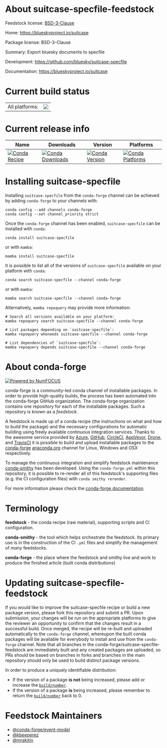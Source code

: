 About suitcase-specfile-feedstock
=================================

Feedstock license: [BSD-3-Clause](https://github.com/conda-forge/suitcase-specfile-feedstock/blob/main/LICENSE.txt)

Home: https://blueskyproject.io/suitcase

Package license: BSD-3-Clause

Summary: Export bluesky documents to specfile

Development: https://github.com/bluesky/suitcase-specfile

Documentation: https://blueskyproject.io/suitcase

Current build status
====================


<table><tr><td>All platforms:</td>
    <td>
      <a href="https://dev.azure.com/conda-forge/feedstock-builds/_build/latest?definitionId=13468&branchName=main">
        <img src="https://dev.azure.com/conda-forge/feedstock-builds/_apis/build/status/suitcase-specfile-feedstock?branchName=main">
      </a>
    </td>
  </tr>
</table>

Current release info
====================

| Name | Downloads | Version | Platforms |
| --- | --- | --- | --- |
| [![Conda Recipe](https://img.shields.io/badge/recipe-suitcase--specfile-green.svg)](https://anaconda.org/conda-forge/suitcase-specfile) | [![Conda Downloads](https://img.shields.io/conda/dn/conda-forge/suitcase-specfile.svg)](https://anaconda.org/conda-forge/suitcase-specfile) | [![Conda Version](https://img.shields.io/conda/vn/conda-forge/suitcase-specfile.svg)](https://anaconda.org/conda-forge/suitcase-specfile) | [![Conda Platforms](https://img.shields.io/conda/pn/conda-forge/suitcase-specfile.svg)](https://anaconda.org/conda-forge/suitcase-specfile) |

Installing suitcase-specfile
============================

Installing `suitcase-specfile` from the `conda-forge` channel can be achieved by adding `conda-forge` to your channels with:

```
conda config --add channels conda-forge
conda config --set channel_priority strict
```

Once the `conda-forge` channel has been enabled, `suitcase-specfile` can be installed with `conda`:

```
conda install suitcase-specfile
```

or with `mamba`:

```
mamba install suitcase-specfile
```

It is possible to list all of the versions of `suitcase-specfile` available on your platform with `conda`:

```
conda search suitcase-specfile --channel conda-forge
```

or with `mamba`:

```
mamba search suitcase-specfile --channel conda-forge
```

Alternatively, `mamba repoquery` may provide more information:

```
# Search all versions available on your platform:
mamba repoquery search suitcase-specfile --channel conda-forge

# List packages depending on `suitcase-specfile`:
mamba repoquery whoneeds suitcase-specfile --channel conda-forge

# List dependencies of `suitcase-specfile`:
mamba repoquery depends suitcase-specfile --channel conda-forge
```


About conda-forge
=================

[![Powered by
NumFOCUS](https://img.shields.io/badge/powered%20by-NumFOCUS-orange.svg?style=flat&colorA=E1523D&colorB=007D8A)](https://numfocus.org)

conda-forge is a community-led conda channel of installable packages.
In order to provide high-quality builds, the process has been automated into the
conda-forge GitHub organization. The conda-forge organization contains one repository
for each of the installable packages. Such a repository is known as a *feedstock*.

A feedstock is made up of a conda recipe (the instructions on what and how to build
the package) and the necessary configurations for automatic building using freely
available continuous integration services. Thanks to the awesome service provided by
[Azure](https://azure.microsoft.com/en-us/services/devops/), [GitHub](https://github.com/),
[CircleCI](https://circleci.com/), [AppVeyor](https://www.appveyor.com/),
[Drone](https://cloud.drone.io/welcome), and [TravisCI](https://travis-ci.com/)
it is possible to build and upload installable packages to the
[conda-forge](https://anaconda.org/conda-forge) [anaconda.org](https://anaconda.org/)
channel for Linux, Windows and OSX respectively.

To manage the continuous integration and simplify feedstock maintenance
[conda-smithy](https://github.com/conda-forge/conda-smithy) has been developed.
Using the ``conda-forge.yml`` within this repository, it is possible to re-render all of
this feedstock's supporting files (e.g. the CI configuration files) with ``conda smithy rerender``.

For more information please check the [conda-forge documentation](https://conda-forge.org/docs/).

Terminology
===========

**feedstock** - the conda recipe (raw material), supporting scripts and CI configuration.

**conda-smithy** - the tool which helps orchestrate the feedstock.
                   Its primary use is in the construction of the CI ``.yml`` files
                   and simplify the management of *many* feedstocks.

**conda-forge** - the place where the feedstock and smithy live and work to
                  produce the finished article (built conda distributions)


Updating suitcase-specfile-feedstock
====================================

If you would like to improve the suitcase-specfile recipe or build a new
package version, please fork this repository and submit a PR. Upon submission,
your changes will be run on the appropriate platforms to give the reviewer an
opportunity to confirm that the changes result in a successful build. Once
merged, the recipe will be re-built and uploaded automatically to the
`conda-forge` channel, whereupon the built conda packages will be available for
everybody to install and use from the `conda-forge` channel.
Note that all branches in the conda-forge/suitcase-specfile-feedstock are
immediately built and any created packages are uploaded, so PRs should be based
on branches in forks and branches in the main repository should only be used to
build distinct package versions.

In order to produce a uniquely identifiable distribution:
 * If the version of a package **is not** being increased, please add or increase
   the [``build/number``](https://docs.conda.io/projects/conda-build/en/latest/resources/define-metadata.html#build-number-and-string).
 * If the version of a package **is** being increased, please remember to return
   the [``build/number``](https://docs.conda.io/projects/conda-build/en/latest/resources/define-metadata.html#build-number-and-string)
   back to 0.

Feedstock Maintainers
=====================

* [@conda-forge/event-model](https://github.com/orgs/conda-forge/teams/event-model/)
* [@kbeeperez](https://github.com/kbeeperez/)
* [@mrakitin](https://github.com/mrakitin/)

